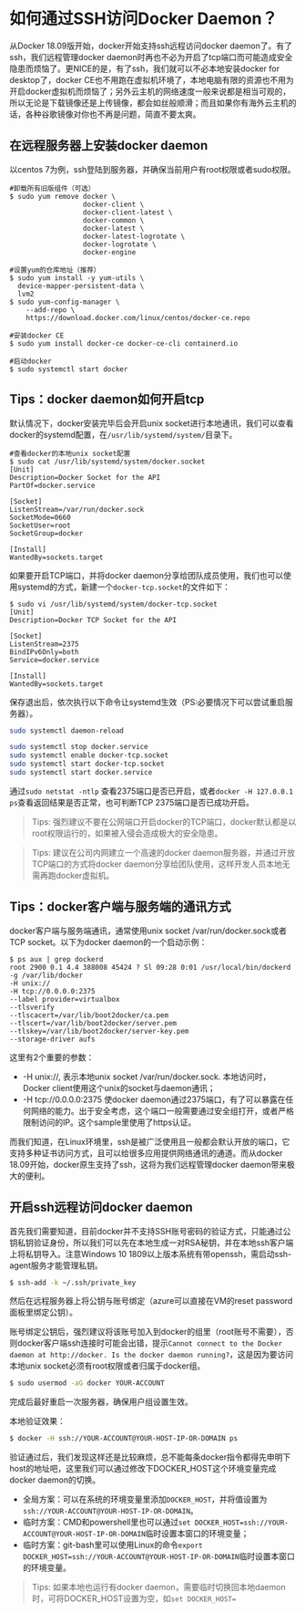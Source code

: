 # 如何通过SSH访问Docker Daemon？

从Docker 18.09版开始，docker开始支持ssh远程访问docker daemon了。有了ssh，我们远程管理docker daemon时再也不必为开启了tcp端口而可能造成安全隐患而烦恼了。更NICE的是，有了ssh，我们就可以不必本地安装docker for desktop了，docker CE也不用跑在虚拟机环境了，本地电脑有限的资源也不用为开启docker虚拟机而烦恼了；另外云主机的网络速度一般来说都是相当可观的，所以无论是下载镜像还是上传镜像，都会如丝般顺滑；而且如果你有海外云主机的话，各种谷歌镜像对你也不再是问题，简直不要太爽。

## 在远程服务器上安装docker daemon
以centos 7为例，ssh登陆到服务器，并确保当前用户有root权限或者sudo权限。
```shell
#卸载所有旧版组件（可选）
$ sudo yum remove docker \
                  docker-client \
                  docker-client-latest \
                  docker-common \
                  docker-latest \
                  docker-latest-logrotate \
                  docker-logrotate \
                  docker-engine

#设置yum的仓库地址（推荐）
$ sudo yum install -y yum-utils \
  device-mapper-persistent-data \
  lvm2
$ sudo yum-config-manager \
    --add-repo \
    https://download.docker.com/linux/centos/docker-ce.repo

#安装docker CE
$ sudo yum install docker-ce docker-ce-cli containerd.io

#启动docker
$ sudo systemctl start docker
```

## Tips：docker daemon如何开启tcp

默认情况下，docker安装完毕后会开启unix socket进行本地通讯，我们可以查看docker的systemd配置，在`/usr/lib/systemd/system/`目录下。
```shell
#查看docker的本地unix socket配置
$ sudo cat /usr/lib/systemd/system/docker.socket 
[Unit]
Description=Docker Socket for the API
PartOf=docker.service

[Socket]
ListenStream=/var/run/docker.sock
SocketMode=0660
SocketUser=root
SocketGroup=docker

[Install]
WantedBy=sockets.target
```

如果要开启TCP端口，并将docker daemon分享给团队成员使用，我们也可以使用systemd的方式，新建一个`docker-tcp.socket`的文件如下：
```shell
$ sudo vi /usr/lib/systemd/system/docker-tcp.socket 
[Unit]
Description=Docker TCP Socket for the API

[Socket]
ListenStream=2375
BindIPv6Only=both
Service=docker.service

[Install]
WantedBy=sockets.target
```
保存退出后，依次执行以下命令让systemd生效（PS:必要情况下可以尝试重启服务器）。
```sh
sudo systemctl daemon-reload

sudo systemctl stop docker.service
sudo systemctl enable docker-tcp.socket
sudo systemctl start docker-tcp.socket
sudo systemctl start docker.service
```
通过`sudo netstat -ntlp` 查看2375端口是否已开启，或者`docker -H 127.0.0.1 ps`查看返回结果是否正常，也可判断TCP 2375端口是否已成功开启。

> Tips: 强烈建议不要在公网端口开启docker的TCP端口，docker默认都是以root权限运行的，如果被入侵会造成极大的安全隐患。

> Tips: 建议在公司内网建立一个高速的docker daemon服务器，并通过开放TCP端口的方式将docker daemon分享给团队使用，这样开发人员本地无需再跑docker虚拟机。

## Tips：docker客户端与服务端的通讯方式
docker客户端与服务端通讯，通常使用unix socket /var/run/docker.sock或者TCP socket。以下为docker daemon的一个启动示例：
```shell
$ ps aux | grep dockerd
root 2900 0.1 4.4 388008 45424 ? Sl 09:28 0:01 /usr/local/bin/dockerd -g /var/lib/docker 
-H unix:// 
-H tcp://0.0.0.0:2375 
--label provider=virtualbox 
--tlsverify 
--tlscacert=/var/lib/boot2docker/ca.pem
--tlscert=/var/lib/boot2docker/server.pem
--tlskey=/var/lib/boot2docker/server-key.pem
--storage-driver aufs
```
这里有2个重要的参数：
- -H unix://, 表示本地unix socket /var/run/docker.sock. 本地访问时，Docker client使用这个unix的socket与daemon通讯；
- -H tcp://0.0.0.0:2375 使docker daemon通过2375端口，有了可以暴露在任何网络的能力。出于安全考虑，这个端口一般需要通过安全组打开，或者严格限制访问的IP。这个sample里使用了https认证。

而我们知道，在Linux环境里，ssh是被广泛使用且一般都会默认开放的端口，它支持多种证书访问方式，且可以给很多应用提供网络通讯的通道。而从docker 18.09开始，docker原生支持了ssh，这将为我们远程管理docker daemon带来极大的便利。

## 开启ssh远程访问docker daemon

首先我们需要知道，目前docker并不支持SSH账号密码的验证方式，只能通过公钥私钥验证身份，所以我们可以先在本地生成一对RSA秘钥，并在本地ssh客户端上将私钥导入。注意Windows 10 1809以上版本系统有带openssh，需启动ssh-agent服务才能管理私钥。
```sh
$ ssh-add -k ~/.ssh/private_key
```
然后在远程服务器上将公钥与账号绑定（azure可以直接在VM的reset password面板里绑定公钥）。

账号绑定公钥后，强烈建议将该账号加入到docker的组里（root账号不需要），否则docker客户端ssh连接时可能会出错，提示`Cannot connect to the Docker daemon at http://docker. Is the docker daemon running?`，这是因为要访问本地unix socket必须有root权限或者归属于docker组。
```sh
$ sudo usermod -aG docker YOUR-ACCOUNT
```

完成后最好重启一次服务器，确保用户组设置生效。

本地验证效果：

```sh
$ docker -H ssh://YOUR-ACCOUNT@YOUR-HOST-IP-OR-DOMAIN ps
```

验证通过后，我们发现这样还是比较麻烦，总不能每条docker指令都得先申明下host的地址吧，这里我们可以通过修改下DOCKER_HOST这个环境变量完成docker daemon的切换。

- 全局方案：可以在系统的环境变量里添加`DOCKER_HOST`，并将值设置为`ssh://YOUR-ACCOUNT@YOUR-HOST-IP-OR-DOMAIN`。
- 临时方案：CMD和powershell里也可以通过`set DOCKER_HOST=ssh://YOUR-ACCOUNT@YOUR-HOST-IP-OR-DOMAIN`临时设置本窗口的环境变量；
- 临时方案：git-bash里可以使用Linux的命令`export DOCKER_HOST=ssh://YOUR-ACCOUNT@YOUR-HOST-IP-OR-DOMAIN`临时设置本窗口的环境变量。

> Tips: 如果本地也运行有docker daemon，需要临时切换回本地daemon时，可将DOCKER_HOST设置为空，如`set DOCKER_HOST=`